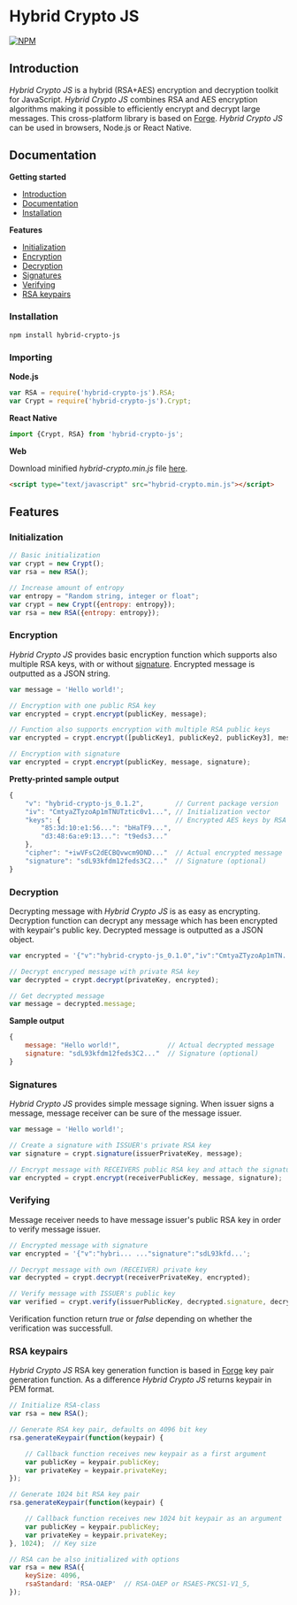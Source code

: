 # Hybrid Crypto JS

[![NPM](https://nodei.co/npm/hybrid-crypto-js.png?compact=true)](https://nodei.co/npm/hybrid-crypto-js/)

## Introduction

<a name="introduction"></a>

*Hybrid Crypto JS* is a hybrid (RSA+AES) encryption and decryption toolkit for JavaScript. *Hybrid Crypto JS* combines RSA and AES encryption algorithms making it possible to efficiently encrypt and decrypt large messages. This cross-platform library is based on [Forge](https://github.com/digitalbazaar/forge). *Hybrid Crypto JS* can be used in browsers, Node.js or React Native.

## Documentation

<a name="documentation"></a>

**Getting started**
- [Introduction](#introduction)
- [Documentation](#documentation)
- [Installation](#installation)

**Features**
- [Initialization](#initialization)
- [Encryption](#encryption)
- [Decryption](#decryption)
- [Signatures](#signatures)
- [Verifying](#verifying)
- [RSA keypairs](#rsa-keypairs)

### Installation

<a name="installation"></a>

```
npm install hybrid-crypto-js
```

### Importing

**Node.js**

```js
var RSA = require('hybrid-crypto-js').RSA;
var Crypt = require('hybrid-crypto-js').Crypt;
```

**React Native**

```js
import {Crypt, RSA} from 'hybrid-crypto-js';
```

**Web**

Download minified *hybrid-crypto.min.js* file [here](https://raw.githubusercontent.com/juhoen/hybrid-crypto-js/master/web/hybrid-crypto.min.js).
```html
<script type="text/javascript" src="hybrid-crypto.min.js"></script>
```

## Features

### Initialization

<a name="initialization"></a>

```js
// Basic initialization
var crypt = new Crypt();
var rsa = new RSA();

// Increase amount of entropy
var entropy = "Random string, integer or float";
var crypt = new Crypt({entropy: entropy});
var rsa = new RSA({entropy: entropy});
```

### Encryption

<a name="encryption"></a>

*Hybrid Crypto JS* provides basic encryption function which supports also multiple RSA keys, with or without [signature](#signatures). Encrypted message is outputted as a JSON string.

```js
var message = 'Hello world!';

// Encryption with one public RSA key
var encrypted = crypt.encrypt(publicKey, message);

// Function also supports encryption with multiple RSA public keys
var encrypted = crypt.encrypt([publicKey1, publicKey2, publicKey3], message);

// Encryption with signature
var encrypted = crypt.encrypt(publicKey, message, signature);
```

**Pretty-printed sample output**
```js
{
    "v": "hybrid-crypto-js_0.1.2",        // Current package version
    "iv": "CmtyaZTyzoAp1mTNUTztic0v1...", // Initialization vector
    "keys": {                             // Encrypted AES keys by RSA fingerprints
        "85:3d:10:e1:56...": "bHaTF9...",
        "d3:48:6a:e9:13...": "t9eds3..."
    },
    "cipher": "+iwVFsC2dECBQvwcm9DND..."  // Actual encrypted message
    "signature": "sdL93kfdm12feds3C2..."  // Signature (optional)
}

```

### Decryption

<a name="decryption"></a>

Decrypting message with *Hybrid Crypto JS* is as easy as encrypting. Decryption function can decrypt any message which has been encrypted with keypair's public key. Decrypted message is outputted as a JSON object.

```js
var encrypted = '{"v":"hybrid-crypto-js_0.1.0","iv":"CmtyaZTyzoAp1mTN...';

// Decrypt encryped message with private RSA key
var decrypted = crypt.decrypt(privateKey, encrypted);

// Get decrypted message
var message = decrypted.message;
```
**Sample output**
```js
{
    message: "Hello world!",            // Actual decrypted message
    signature: "sdL93kfdm12feds3C2..."  // Signature (optional)
}
```

### Signatures

<a name="signatures"></a>

*Hybrid Crypto JS* provides simple message signing. When issuer signs a message, message receiver can be sure of the message issuer.

```js
var message = 'Hello world!';

// Create a signature with ISSUER's private RSA key
var signature = crypt.signature(issuerPrivateKey, message);

// Encrypt message with RECEIVERS public RSA key and attach the signature
var encrypted = crypt.encrypt(receiverPublicKey, message, signature);
```

### Verifying

<a name="verifying"></a>

Message receiver needs to have message issuer's public RSA key in order to verify message issuer.

```js
// Encrypted message with signature
var encrypted = '{"v":"hybri... ..."signature":"sdL93kfd...';

// Decrypt message with own (RECEIVER) private key
var decrypted = crypt.decrypt(receiverPrivateKey, encrypted);

// Verify message with ISSUER's public key
var verified = crypt.verify(issuerPublicKey, decrypted.signature, decrypted.message);
```
Verification function return *true* or *false* depending on whether the verification was successfull.

### RSA keypairs

<a name="rsa-keypairs"></a>

*Hybrid Crypto JS* RSA key generation function is based in [Forge](https://github.com/digitalbazaar/forge#rsa) key pair generation function. As a difference *Hybrid Crypto JS* returns keypair in PEM format.

```js
// Initialize RSA-class
var rsa = new RSA();

// Generate RSA key pair, defaults on 4096 bit key
rsa.generateKeypair(function(keypair) {

    // Callback function receives new keypair as a first argument
    var publicKey = keypair.publicKey;
    var privateKey = keypair.privateKey;
});

// Generate 1024 bit RSA key pair
rsa.generateKeypair(function(keypair) {

    // Callback function receives new 1024 bit keypair as an argument
    var publicKey = keypair.publicKey;
    var privateKey = keypair.privateKey;
}, 1024);  // Key size

// RSA can be also initialized with options
var rsa = new RSA({
    keySize: 4096, 
    rsaStandard: 'RSA-OAEP'  // RSA-OAEP or RSAES-PKCS1-V1_5, 
});

```
